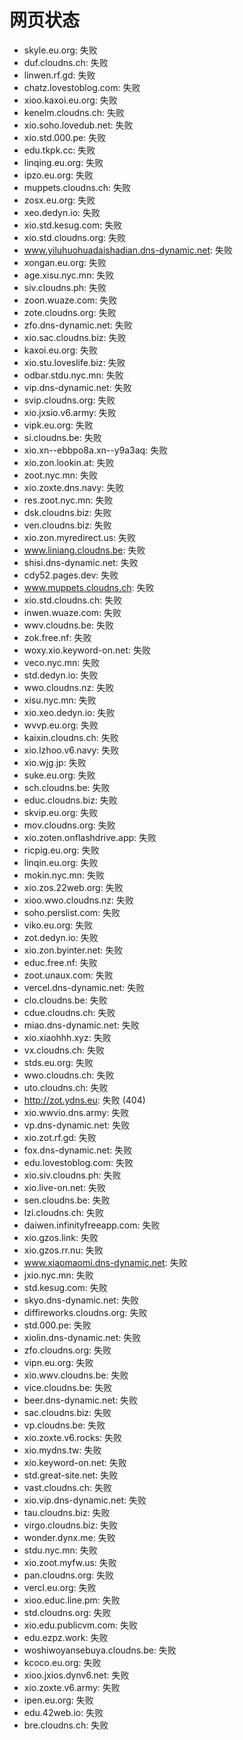 # 网页状态
- skyle.eu.org: 失败
- duf.cloudns.ch: 失败
- linwen.rf.gd: 失败
- chatz.lovestoblog.com: 失败
- xioo.kaxoi.eu.org: 失败
- kenelm.cloudns.ch: 失败
- xio.soho.lovedub.net: 失败
- xio.std.000.pe: 失败
- edu.tkpk.cc: 失败
- linqing.eu.org: 失败
- ipzo.eu.org: 失败
- muppets.cloudns.ch: 失败
- zosx.eu.org: 失败
- xeo.dedyn.io: 失败
- xio.std.kesug.com: 失败
- xio.std.cloudns.org: 失败
- www.yiluhuohuadaishadian.dns-dynamic.net: 失败
- xongan.eu.org: 失败
- age.xisu.nyc.mn: 失败
- siv.cloudns.ph: 失败
- zoon.wuaze.com: 失败
- zote.cloudns.org: 失败
- zfo.dns-dynamic.net: 失败
- xio.sac.cloudns.biz: 失败
- kaxoi.eu.org: 失败
- xio.stu.loveslife.biz: 失败
- odbar.stdu.nyc.mn: 失败
- vip.dns-dynamic.net: 失败
- svip.cloudns.org: 失败
- xio.jxsio.v6.army: 失败
- vipk.eu.org: 失败
- si.cloudns.be: 失败
- xio.xn--ebbpo8a.xn--y9a3aq: 失败
- xio.zon.lookin.at: 失败
- zoot.nyc.mn: 失败
- xio.zoxte.dns.navy: 失败
- res.zoot.nyc.mn: 失败
- dsk.cloudns.biz: 失败
- ven.cloudns.biz: 失败
- xio.zon.myredirect.us: 失败
- www.liniang.cloudns.be: 失败
- shisi.dns-dynamic.net: 失败
- cdy52.pages.dev: 失败
- www.muppets.cloudns.ch: 失败
- xio.std.cloudns.ch: 失败
- inwen.wuaze.com: 失败
- wwv.cloudns.be: 失败
- zok.free.nf: 失败
- woxy.xio.keyword-on.net: 失败
- veco.nyc.mn: 失败
- std.dedyn.io: 失败
- wwo.cloudns.nz: 失败
- xisu.nyc.mn: 失败
- xio.xeo.dedyn.io: 失败
- wvvp.eu.org: 失败
- kaixin.cloudns.ch: 失败
- xio.lzhoo.v6.navy: 失败
- xio.wjg.jp: 失败
- suke.eu.org: 失败
- sch.cloudns.be: 失败
- educ.cloudns.biz: 失败
- skvip.eu.org: 失败
- mov.cloudns.org: 失败
- xio.zoten.onflashdrive.app: 失败
- ricpig.eu.org: 失败
- linqin.eu.org: 失败
- mokin.nyc.mn: 失败
- xio.zos.22web.org: 失败
- xioo.wwo.cloudns.nz: 失败
- soho.perslist.com: 失败
- viko.eu.org: 失败
- zot.dedyn.io: 失败
- xio.zon.byinter.net: 失败
- educ.free.nf: 失败
- zoot.unaux.com: 失败
- vercel.dns-dynamic.net: 失败
- clo.cloudns.be: 失败
- cdue.cloudns.ch: 失败
- miao.dns-dynamic.net: 失败
- xio.xiaohhh.xyz: 失败
- vx.cloudns.ch: 失败
- stds.eu.org: 失败
- wwo.cloudns.ch: 失败
- uto.cloudns.ch: 失败
- http://zot.ydns.eu: 失败 (404)
- xio.wwvio.dns.army: 失败
- vp.dns-dynamic.net: 失败
- xio.zot.rf.gd: 失败
- fox.dns-dynamic.net: 失败
- edu.lovestoblog.com: 失败
- xio.siv.cloudns.ph: 失败
- xio.live-on.net: 失败
- sen.cloudns.be: 失败
- lzi.cloudns.ch: 失败
- daiwen.infinityfreeapp.com: 失败
- xio.gzos.link: 失败
- xio.gzos.rr.nu: 失败
- www.xiaomaomi.dns-dynamic.net: 失败
- jxio.nyc.mn: 失败
- std.kesug.com: 失败
- skyo.dns-dynamic.net: 失败
- diffireworks.cloudns.org: 失败
- std.000.pe: 失败
- xiolin.dns-dynamic.net: 失败
- zfo.cloudns.org: 失败
- vipn.eu.org: 失败
- xio.wwv.cloudns.be: 失败
- vice.cloudns.be: 失败
- beer.dns-dynamic.net: 失败
- sac.cloudns.biz: 失败
- vp.cloudns.be: 失败
- xio.zoxte.v6.rocks: 失败
- xio.mydns.tw: 失败
- xio.keyword-on.net: 失败
- std.great-site.net: 失败
- vast.cloudns.ch: 失败
- xio.vip.dns-dynamic.net: 失败
- tau.cloudns.biz: 失败
- virgo.cloudns.biz: 失败
- wonder.dynx.me: 失败
- stdu.nyc.mn: 失败
- xio.zoot.myfw.us: 失败
- pan.cloudns.org: 失败
- vercl.eu.org: 失败
- xioo.educ.line.pm: 失败
- std.cloudns.org: 失败
- xio.edu.publicvm.com: 失败
- edu.ezpz.work: 失败
- woshiwoyansebuya.cloudns.be: 失败
- kcoco.eu.org: 失败
- xioo.jxios.dynv6.net: 失败
- xio.zoxte.v6.army: 失败
- ipen.eu.org: 失败
- edu.42web.io: 失败
- bre.cloudns.ch: 失败
